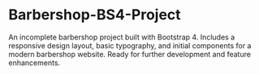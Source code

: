 # Barbershop-BS4-Project
An incomplete barbershop project built with Bootstrap 4. Includes a responsive design layout, basic typography, and initial components for a modern barbershop website. Ready for further development and feature enhancements.
